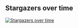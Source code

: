 ## Stargazers over time

[![Stargazers over time](https://starchart.cc/momo54181/mo/starcharts.svg)](https://starchart.cc/momo54181/mo/starcharts)
